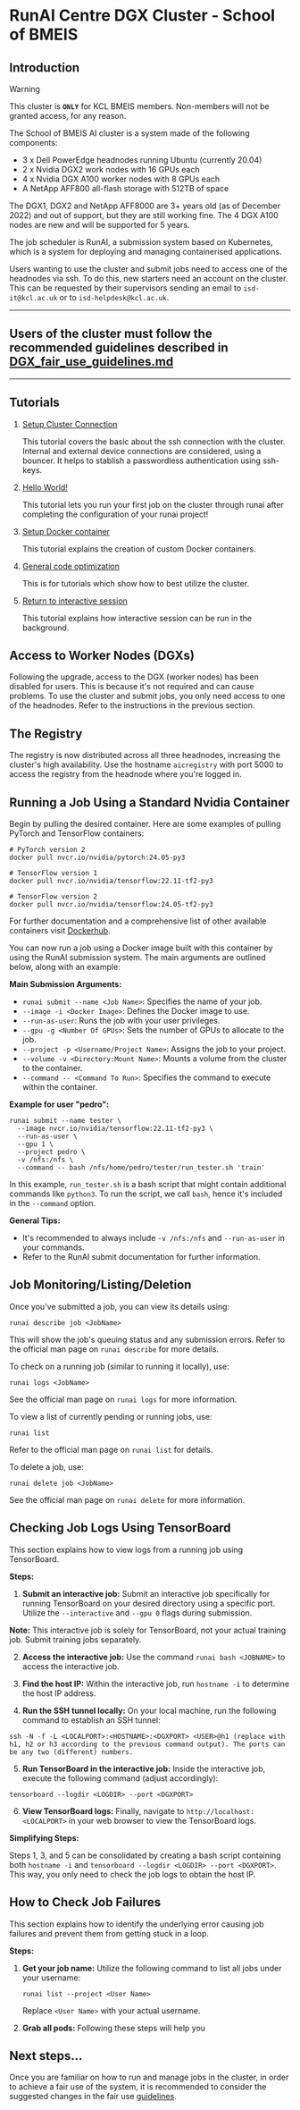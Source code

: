 # RunAI Centre DGX Cluster - School of BMEIS

## Introduction

> [!WARNING]
> This cluster is **`ONLY`** for KCL BMEIS members. Non-members will not be granted
access, for any reason.

The School of BMEIS AI cluster is a system made of the following components:

* 3 x Dell PowerEdge headnodes running Ubuntu (currently 20.04)
* 2 x Nvidia DGX2 work nodes with 16 GPUs each
* 4 x Nvidia DGX A100 worker nodes with 8 GPUs each
* A NetApp AFF800 all-flash storage with 512TB of space

The DGX1, DGX2 and NetApp AFF8000 are 3+ years old (as of December 2022) and out of support, but they are still working
fine.
The 4 DGX A100 nodes are new and will be supported for 5 years.

The job scheduler is RunAI, a submission system based on Kubernetes, which is a system for deploying and managing
containerised applications.

Users wanting to use the cluster and submit jobs need to access one of the headnodes via ssh. To do this, new starters
need an account on the cluster. This can be requested by their supervisors sending an email to `isd-it@kcl.ac.uk` or to
`isd-helpdesk@kcl.ac.uk`.

---

## Users of the cluster must follow the recommended guidelines described in [DGX_fair_use_guidelines.md](./DGX_fair_use_guidelines.md)

---

## Tutorials

1. [Setup Cluster Connection](1-Setup-cluster-connection/README.md)

   This tutorial covers the basic about the ssh connection with the cluster. Internal and external device connections
   are considered, using a bouncer. It helps to stablish a passwordless authentication using ssh-keys.

2. [Hello World!](2-Runai-setup-Hello-world/README.md)

   This tutorial lets you run your first job on the cluster through runai after completing the configuration of your runai project!

3. [Setup Docker container](3-Setup-Docker-container/README.md)

   This tutorial explains the creation of custom Docker containers.

4. [General code optimization](4-General-code-optimization/README.md)

   This is for tutorials which show how to best utilize the cluster.

5. [Return to interactive session](5-Return-to-interactive-session/README.md)

   This tutorial explains how interactive session can be run in the background.

## Access to Worker Nodes (DGXs)

Following the upgrade, access to the DGX (worker nodes) has been disabled for users. This is because it's not required
and can cause problems. To use the cluster and submit jobs, you only need access to one of the headnodes. Refer to the
instructions in the previous section.

## The Registry

The registry is now distributed across all three headnodes, increasing the cluster's high availability. Use the
hostname `aicregistry` with port 5000 to access the registry from the headnode where you're logged in.

## Running a Job Using a Standard Nvidia Container

Begin by pulling the desired container. Here are some examples of pulling PyTorch and TensorFlow containers:

```
# PyTorch version 2
docker pull nvcr.io/nvidia/pytorch:24.05-py3

# TensorFlow version 1
docker pull nvcr.io/nvidia/tensorflow:22.11-tf2-py3

# TensorFlow version 2
docker pull nvcr.io/nvidia/tensorflow:24.05-tf2-py3

```

For further documentation and a comprehensive list of other available containers visit [Dockerhub](https://hub.docker.com/).

You can now run a job using a Docker image built with this container by using the RunAI submission system. The main
arguments are outlined below, along with an example:

**Main Submission Arguments:**

* `runai submit --name <Job Name>`: Specifies the name of your job.
* `--image -i <Docker Image>`: Defines the Docker image to use.
* `--run-as-user`: Runs the job with your user privileges.
* `--gpu -g <Number Of GPUs>`: Sets the number of GPUs to allocate to the job.
* `--project -p <Username/Project Name>`: Assigns the job to your project.
* `--volume -v <Directory:Mount Name>`: Mounts a volume from the cluster to the container.
* `--command -- <Command To Run>`: Specifies the command to execute within the container.

**Example for user "pedro":**

```
runai submit --name tester \
  --image nvcr.io/nvidia/tensorflow:22.11-tf2-py3 \
  --run-as-user \
  --gpu 1 \
  --project pedro \
  -v /nfs:/nfs \
  --command -- bash /nfs/home/pedro/tester/run_tester.sh 'train'
```

In this example, `run_tester.sh` is a bash script that might contain additional commands like `python3`. To run the
script, we call `bash`, hence it's included in the `--command` option.

**General Tips:**

* It's recommended to always include `-v /nfs:/nfs` and `--run-as-user` in your commands.
* Refer to the RunAI submit documentation for further information.

## Job Monitoring/Listing/Deletion

Once you've submitted a job, you can view its details using:

```
runai describe job <JobName>
```

This will show the job's queuing status and any submission errors. Refer to the official man page on `runai describe`
for more details.

To check on a running job (similar to running it locally), use:

```
runai logs <JobName>
```

See the official man page on `runai logs` for more information.

To view a list of currently pending or running jobs, use:

```
runai list
```

Refer to the official man page on `runai list` for details.

To delete a job, use:

```
runai delete job <JobName>
```

See the official man page on `runai delete` for more information.

## Checking Job Logs Using TensorBoard

This section explains how to view logs from a running job using TensorBoard.

**Steps:**

1. **Submit an interactive job:** Submit an interactive job specifically for running TensorBoard on your desired
   directory using a specific port. Utilize the `--interactive` and `--gpu 0` flags during submission.

**Note:** This interactive job is solely for TensorBoard, not your actual training job. Submit training jobs separately.

2. **Access the interactive job:** Use the command `runai bash <JOBNAME>` to access the interactive job.

3. **Find the host IP:** Within the interactive job, run `hostname -i` to determine the host IP address.

4. **Run the SSH tunnel locally:** On your local machine, run the following command to establish an SSH tunnel:

```
ssh -N -f -L <LOCALPORT>:<HOSTNAME>:<DGXPORT> <USER>@h1 (replace with h1, h2 or h3 according to the previous command output). The ports can be any two (different) numbers.
```

5. **Run TensorBoard in the interactive job:** Inside the interactive job, execute the following command (adjust
   accordingly):

```
tensorboard --logdir <LOGDIR> --port <DGXPORT>
```

6. **View TensorBoard logs:** Finally, navigate to `http://localhost:<LOCALPORT>` in your web browser to view the
   TensorBoard logs.

**Simplifying Steps:**

Steps 1, 3, and 5 can be consolidated by creating a bash script containing both `hostname -i`
and `tensorboard --logdir <LOGDIR> --port <DGXPORT>`. This way, you only need to check the job logs to obtain the host
IP.


## How to Check Job Failures

This section explains how to identify the underlying error causing job failures and prevent them from getting stuck in a
loop.

**Steps:**

1. **Get your job name:** Utilize the following command to list all jobs under your username:

   ```
   runai list --project <User Name>
   ```

   Replace `<User Name>` with your actual username.

2. **Grab all pods:** Following these steps will help you

## Next steps...

Once you are familiar on how to run and manage jobs in the cluster, in order to achieve a fair use of the system, it is
recommended to consider the suggested changes in the fair use [guidelines](DGX_fair_use_guidelines.md).